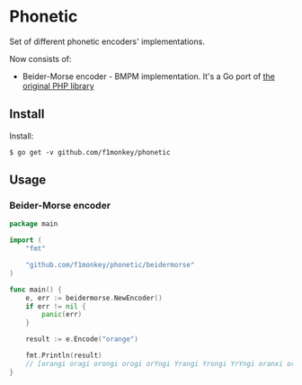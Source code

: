 # Phonetic

Set of different phonetic encoders' implementations.

Now consists of:
* Beider-Morse encoder -  BMPM implementation. It's a Go port of [the original PHP library](https://stevemorse.org/phoneticinfo.htm)


## Install

Install:
```
$ go get -v github.com/f1monkey/phonetic
```

## Usage

### Beider-Morse encoder

```go
package main

import (
	"fmt"

	"github.com/f1monkey/phonetic/beidermorse"
)

func main() {
	e, err := beidermorse.NewEncoder()
	if err != nil {
		panic(err)
	}

	result := e.Encode("orange")

	fmt.Println(result)
    // [orangi oragi orongi orogi orYngi Yrangi Yrongi YrYngi oranxi oronxi orani oroni oranii oronii oranzi oronzi urangi urongi]
}

```
